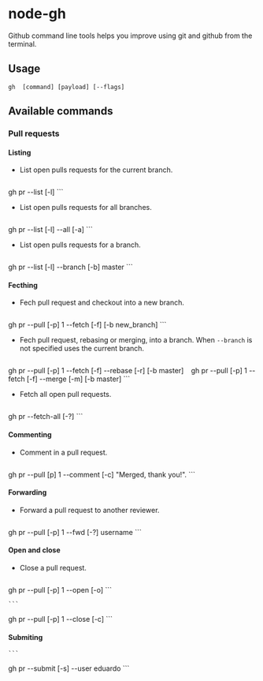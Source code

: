node-gh
=======

Github command line tools helps you improve using git and github from the terminal.

## Usage

	gh  [command] [payload] [--flags]


## Available commands

### Pull requests

#### Listing

* List open pulls requests for the current branch.

	```
gh pr --list [-l]
	```

* List open pulls requests for all branches.

	```
gh pr --list [-l] --all [-a]
	```

* List open pulls requests for a branch.

	```
gh pr --list [-l] --branch [-b] master
	```

#### Fecthing

* Fech pull request and checkout into a new branch.

	```
gh pr --pull [-p] 1 --fetch [-f] [-b new_branch]
	```
	
* Fech pull request, rebasing or merging, into a branch. When `--branch` is not specified uses the current branch.

	```
gh pr --pull [-p] 1 --fetch [-f] --rebase [-r] [-b master]
	```
	```
gh pr --pull [-p] 1 --fetch [-f] --merge [-m] [-b master]
	```

* Fetch all open pull requests.

	```
gh pr --fetch-all [-?]
	```

#### Commenting
	
* Comment in a pull request.

	```
gh pr --pull [p] 1 --comment [-c] "Merged, thank you!".
	```	
	
#### Forwarding

* Forward a pull request to another reviewer.

	```
gh pr --pull [-p] 1 --fwd [-?] username
	```
	
#### Open and close

* Close a pull request.

	```
gh pr --pull [-p] 1 --open [-o]
	```

	```
gh pr --pull [-p] 1 --close [-c]
	```

#### Submiting

	```
gh pr --submit [-s] --user eduardo
	```